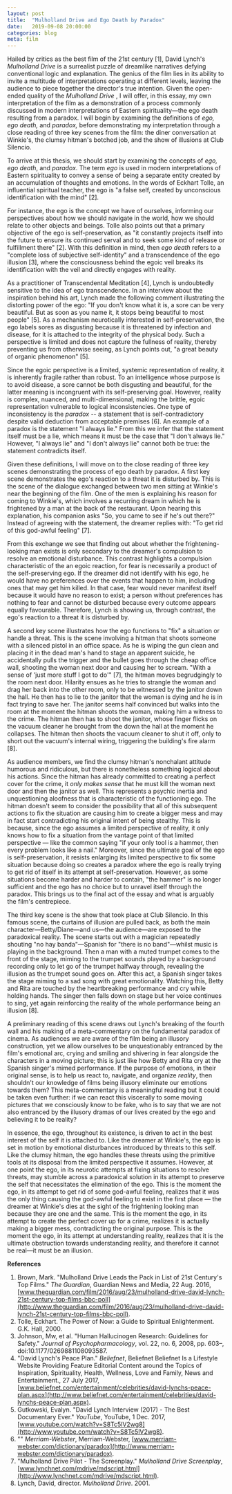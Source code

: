 ```yaml
---
layout: post
title:  "Mulholland Drive and Ego Death by Paradox"
date:   2019-09-08 20:00:00
categories: blog
meta: film
---
```


Hailed by critics as the best film of the 21st century [1], David Lynch&#39;s _Mulholland Drive_ is a surrealist puzzle of dreamlike narratives defying conventional logic and explanation. The genius of the film lies in its ability to invite a multitude of interpretations operating at different levels, leaving the audience to piece together the director&#39;s true intention. Given the open-ended quality of the _Mulholland Drive_ , I will offer, in this essay, my own interpretation of the film as a demonstration of a process commonly discussed in modern interpretations of Eastern spirituality—the ego death resulting from a paradox. I will begin by examining the definitions of _ego, ego death,_ and _paradox,_ before demonstrating my interpretation through a close reading of three key scenes from the film: the diner conversation at Winkie&#39;s, the clumsy hitman&#39;s botched job, and the show of illusions at Club Silencio.

To arrive at this thesis, we should start by examining the concepts of _ego, ego death_, and _paradox_. The term _ego_ is used in modern interpretations of Eastern spirituality to convey a sense of being a separate entity created by an accumulation of thoughts and emotions. In the words of Eckhart Tolle, an influential spiritual teacher, the ego is &quot;a false self, created by unconscious identification with the mind&quot; [2].

For instance, the ego is the concept we have of ourselves, informing our perspectives about how we should navigate in the world, how we should relate to other objects and beings. Tolle also points out that a primary objective of the ego is self-preservation, as &quot;it constantly projects itself into the future to ensure its continued serval and to seek some kind of release or fulfillment there&quot; [2]. With this definition in mind, then _ego death_ refers to a &quot;complete loss of subjective self-identity&quot; and a transcendence of the ego illusion [3], where the consciousness behind the egoic veil breaks its identification with the veil and directly engages with reality.

As a practitioner of Transcendental Meditation [4], Lynch is undoubtedly sensitive to the idea of ego transcendence. In an interview about the inspiration behind his art, Lynch made the following comment illustrating the distorting power of the ego: &quot;If you don&#39;t know what it is, a sore can be very beautiful. But as soon as you name it, it stops being beautiful to most people&quot; [5]. As a mechanism neurotically interested in self-preservation, the ego labels sores as disgusting because it is threatened by infection and disease, for it is attached to the integrity of the physical body. Such a perspective is limited and does not capture the fullness of reality, thereby preventing us from otherwise seeing, as Lynch points out, &quot;a great beauty of organic phenomenon&quot; [5].

Since the egoic perspective is a limited, systemic representation of reality, it is inherently fragile rather than robust. To an intelligence whose purpose is to avoid disease, a sore cannot be both disgusting and beautiful, for the latter meaning is incongruent with its self-preserving goal. However, reality is complex, nuanced, and multi-dimensional, making the brittle, egoic representation vulnerable to logical inconsistencies. One type of inconsistency is the _paradox_ -- a statement that is self-contradictory despite valid deduction from acceptable premises [6]. An example of a paradox is the statement &quot;I always lie.&quot; From this we infer that the statement itself must be a lie, which means it must be the case that &quot;I don&#39;t always lie.&quot; However, &quot;I always lie&quot; and &quot;I don&#39;t always lie&quot; cannot both be true: the statement contradicts itself.

Given these definitions, I will move on to the close reading of three key scenes demonstrating the process of ego death by paradox. A first key scene demonstrates the ego&#39;s reaction to a threat it is disturbed by. This is the scene of the dialogue exchanged between two men sitting at Winkie&#39;s near the beginning of the film. One of the men is explaining his reason for coming to Winkie&#39;s, which involves a recurring dream in which he is frightened by a man at the back of the restaurant. Upon hearing this explanation, his companion asks &quot;So, you came to see if he&#39;s out there?&quot; Instead of agreeing with the statement, the dreamer replies with: &quot;To get rid of this god-awful feeling&quot; [7].

From this exchange we see that finding out about whether the frightening-looking man exists is only secondary to the dreamer&#39;s compulsion to resolve an emotional disturbance. This contrast highlights a compulsion characteristic of the an egoic reaction, for fear is necessarily a product of the self-preserving ego. If the dreamer did not identify with his ego, he would have no preferences over the events that happen to him, including ones that may get him killed. In that case, fear would never manifest itself because it would have no reason to exist; a person without preferences has nothing to fear and cannot be disturbed because every outcome appears equally favourable. Therefore, Lynch is showing us, through contrast, the ego&#39;s reaction to a threat it is disturbed by.

A second key scene illustrates how the ego functions to &quot;fix&quot; a situation or handle a threat. This is the scene involving a hitman that shoots someone with a silenced pistol in an office space. As he is wiping the gun clean and placing it in the dead man&#39;s hand to stage an apparent suicide, he accidentally pulls the trigger and the bullet goes through the cheap office wall, shooting the woman next door and causing her to scream. &quot;With a sense of &#39;just more stuff I got to do&#39;&quot; [7], the hitman moves begrudgingly to the room next door. Hilarity ensues as he tries to strangle the woman and drag her back into the other room, only to be witnessed by the janitor down the hall. He then has to lie to the janitor that the woman is dying and he is in fact trying to save her. The janitor seems half convinced but walks into the room at the moment the hitman shoots the woman, making him a witness to the crime. The hitman then has to shoot the janitor, whose finger flicks on the vacuum cleaner he brought from the down the hall at the moment he collapses. The hitman then shoots the vacuum cleaner to shut it off, only to short out the vacuum&#39;s internal wiring, triggering the building&#39;s fire alarm [8].

As audience members, we find the clumsy hitman&#39;s nonchalant attitude humorous and ridiculous, but there is nonetheless something logical about his actions. Since the hitman has already committed to creating a perfect cover for the crime, it _only makes sense_ that he must kill the woman next door and then the janitor as well. This represents a psychic inertia and unquestioning aloofness that is characteristic of the functioning ego. The hitman doesn&#39;t seem to consider the possibility that all of this subsequent actions to fix the situation are causing him to create a bigger mess and may in fact start contradicting his original intent of being stealthy. This is because, since the ego assumes a limited perspective of reality, it only knows how to fix a situation from the vantage point of that limited perspective — like the common saying &quot;if your only tool is a hammer, then every problem looks like a nail.&quot; Moreover, since the ultimate goal of the ego is self-preservation, it resists enlarging its limited perspective to fix some situation because doing so creates a paradox where the ego is really trying to get rid of itself in its attempt at self-preservation. However, as some situations become harder and harder to contain, &quot;the hammer&quot; is no longer sufficient and the ego has no choice but to unravel itself through the paradox. This brings us to the final act of the essay and what is arguably the film&#39;s centrepiece.

The third key scene is the show that took place at Club Silencio. In this famous scene, the curtains of illusion are pulled back, as both the main character—Betty/Diane—and us—the audience—are exposed to the paradoxical reality. The scene starts out with a magician repeatedly shouting &quot;no hay banda&quot;—Spanish for &quot;there is no band&quot;—whilst music is playing in the background. Then a man with a muted trumpet comes to the front of the stage, miming to the trumpet sounds played by a background recording only to let go of the trumpet halfway through, revealing the illusion as the trumpet sound goes on. After this act, a Spanish singer takes the stage miming to a sad song with great emotionality. Watching this, Betty and Rita are touched by the heartbreaking performance and cry while holding hands. The singer then falls down on stage but her voice continues to sing, yet again reinforcing the reality of the whole performance being an illusion [8].

A preliminary reading of this scene draws out Lynch&#39;s breaking of the fourth wall and his making of a meta-commentary on the fundamental paradox of cinema. As audiences we are aware of the film being an illusory construction, yet we allow ourselves to be unquestionably entranced by the film&#39;s emotional arc, crying and smiling and shivering in fear alongside the characters in a moving picture; this is just like how Betty and Rita cry at the Spanish singer&#39;s mimed performance. If the purpose of emotions, in their original sense, is to help us react to, navigate, and organize _reality_, then shouldn&#39;t our knowledge of films being illusory eliminate our emotions towards them? This meta-commentary is a meaningful reading but it could be taken even further: if we can react this viscerally to some moving pictures that we consciously know to be fake, who is to say that we are not also entranced by the illusory dramas of our lives created by the ego and believing it to be reality?

In essence, the ego, throughout its existence, is driven to act in the best interest of the self it is attached to. Like the dreamer at Winkie&#39;s, the ego is set in motion by emotional disturbances introduced by threats to this self. Like the clumsy hitman, the ego handles these threats using the primitive tools at its disposal from the limited perspective it assumes. However, at one point the ego, in its neurotic attempts at fixing situations to resolve threats, may stumble across a paradoxical solution in its attempt to preserve the self that necessitates the elimination of the ego. This is the moment the ego, in its attempt to get rid of some god-awful feeling, realizes that it was the only thing causing the god-awful feeling to exist in the first place — the dreamer at Winkie&#39;s dies at the sight of the frightening looking man because they are one and the same. This is the moment the ego, in its attempt to create the perfect cover up for a crime, realizes it is actually making a bigger mess, contradicting the original purpose. This is the moment the ego, in its attempt at understanding reality, realizes that it is the ultimate obstruction towards understanding reality, and therefore it cannot be real—it must be an illusion.

**References**

1. Brown, Mark. &quot;Mulholland Drive Leads the Pack in List of 21st Century&#39;s Top Films.&quot; _The Guardian_, Guardian News and Media, 22 Aug. 2016, [www.theguardian.com/film/2016/aug/23/mulholland-drive-david-lynch-21st-century-top-films-bbc-poll](http://www.theguardian.com/film/2016/aug/23/mulholland-drive-david-lynch-21st-century-top-films-bbc-poll).
2. Tolle, Eckhart. The Power of Now: a Guide to Spiritual Enlightenment. G.K. Hall, 2000.
3. Johnson, Mw, et al. &quot;Human Hallucinogen Research: Guidelines for Safety.&quot; _Journal of Psychopharmacology_, vol. 22, no. 6, 2008, pp. 603–, doi:10.1177/0269881108093587.
4. &quot;David Lynch&#39;s Peace Plan.&quot; _Beliefnet_, Beliefnet Beliefnet Is a Lifestyle Website Providing Feature Editorial Content around the Topics of Inspiration, Spirituality, Health, Wellness, Love and Family, News and Entertainment., 27 July 2017, [www.beliefnet.com/entertainment/celebrities/david-lynchs-peace-plan.aspx](http://www.beliefnet.com/entertainment/celebrities/david-lynchs-peace-plan.aspx).
5. Gutkowski, Evalyn. &quot;David Lynch Interview (2017) - The Best Documentary Ever.&quot; _YouTube_, YouTube, 1 Dec. 2017, [www.youtube.com/watch?v=S8Tc5lV2wg8](http://www.youtube.com/watch?v=S8Tc5lV2wg8).
6. &quot;&quot; _Merriam-Webster_, Merriam-Webster, [www.merriam-webster.com/dictionary/paradox](http://www.merriam-webster.com/dictionary/paradox).
7. &quot;Mulholland Drive Pilot - The Screenplay.&quot; _Mulholland Drive Screenplay_, [www.lynchnet.com/mdrive/mdscript.html](http://www.lynchnet.com/mdrive/mdscript.html).
8. Lynch, David, director. _Mulholland Drive_. 2001.
